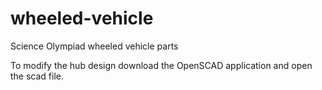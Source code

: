 # wheeled-vehicle
Science Olympiad wheeled vehicle parts

To modify the hub design download the OpenSCAD application and open the scad file.
